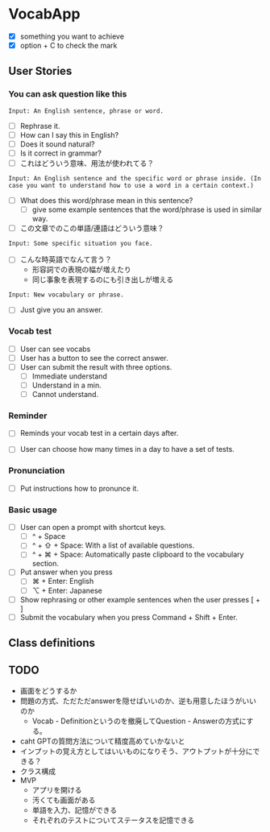 # VocabApp
- [x] something you want to achieve 
- [x] option + C to check the mark

## User Stories
### You can ask question like this
`Input: An English sentence, phrase or word.`
- [ ] Rephrase it.
- [ ] How can I say this in English?
- [ ] Does it sound natural?
- [ ] Is it correct in grammar?
- [ ] これはどういう意味、用法が使われてる？

`Input: An English sentence and the specific word or phrase inside. (In case you want to understand how to use a word in a certain context.)`
- [ ] What does this word/phrase mean in this sentence?
  - [ ] give some example sentences that the word/phrase is used in similar way.
- [ ] この文章でのこの単語/連語はどういう意味？

`Input: Some specific situation you face.`
- [ ] こんな時英語でなんて言う？
  - 形容詞での表現の幅が増えたり
  - 同じ事象を表現するのにも引き出しが増える

`Input: New vocabulary or phrase.`
- [ ] Just give you an answer.


### Vocab test
- [ ] User can see vocabs
- [ ] User has a button to see the correct answer.
- [ ] User can submit the result with three options.
  - [ ] Immediate understand
  - [ ] Understand in a min.
  - [ ] Cannot understand.

### Reminder
- [ ] Reminds your vocab test in a certain days after.
- [ ] User can choose how many times in a day to have a set of tests.


### Pronunciation
- [ ] Put instructions how to pronunce it.

### Basic usage
- [ ] User can open a prompt with shortcut keys.
  - [ ] ^ + Space
  - [ ] ^ + ⇧ + Space: With a list of available questions.
  - [ ] ^ + ⌘ + Space: Automatically paste clipboard to the vocabulary section.
- [ ] Put answer when you press
  - [ ] ⌘ + Enter: English
  - [ ] ⌥ + Enter: Japanese
- [ ] Show rephrasing or other example sentences when the user presses [ + ]
- [ ] Submit the vocabulary when you press Command + Shift + Enter.

## Class definitions

## TODO
- 画面をどうするか
- 問題の方式、ただただanswerを隠せばいいのか、逆も用意したほうがいいのか
  - Vocab - Definitionというのを撤廃してQuestion - Answerの方式にする。
- caht GPTの質問方法について精度高めていかないと
- インプットの覚え方としてはいいものになりそう、アウトプットが十分にできる？
- クラス構成
- MVP
  - アプリを開ける
  - 汚くても画面がある
  - 単語を入力、記憶ができる
  - それぞれのテストについてステータスを記憶できる
